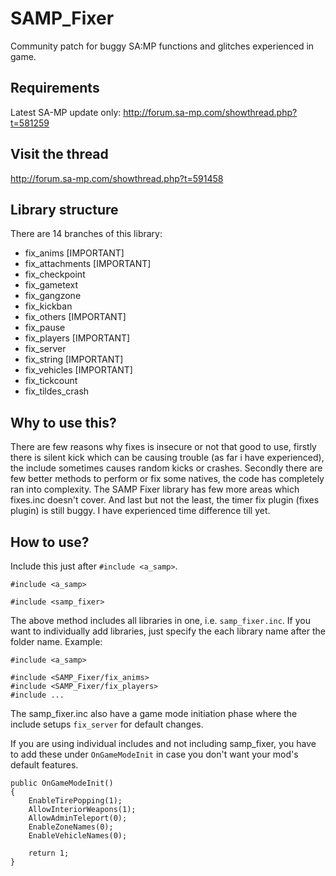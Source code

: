 # SAMP_Fixer
Community patch for buggy SA:MP functions and glitches experienced in game.

## Requirements
Latest SA-MP update only: http://forum.sa-mp.com/showthread.php?t=581259

## Visit the thread
http://forum.sa-mp.com/showthread.php?t=591458

## Library structure
There are 14 branches of this library:
 * fix_anims [IMPORTANT]
 * fix_attachments [IMPORTANT]
 * fix_checkpoint
 * fix_gametext
 * fix_gangzone
 * fix_kickban
 * fix_others [IMPORTANT]
 * fix_pause
 * fix_players [IMPORTANT]
 * fix_server
 * fix_string [IMPORTANT]
 * fix_vehicles [IMPORTANT]
 * fix_tickcount
 * fix_tildes_crash

## Why to use this?
There are few reasons why fixes is insecure or not that good to use, firstly there is silent kick which can be causing trouble (as far i have experienced), the include sometimes causes random kicks or crashes. Secondly there are few better methods to perform or fix some natives, the code has completely ran into complexity. The SAMP Fixer library has few more areas which fixes.inc doesn't cover. And last but not the least, the timer fix plugin (fixes plugin) is still buggy. I have experienced time difference till yet.

## How to use?
Include this just after `#include <a_samp>`.
```pawn
#include <a_samp>

#include <samp_fixer>
```

The above method includes all libraries in one, i.e. `samp_fixer.inc`. If you want to individually add libraries, just specify the each library name after the folder name. 
Example:
```pawn
#include <a_samp>

#include <SAMP_Fixer/fix_anims>
#include <SAMP_Fixer/fix_players>
#include ...
```

The samp_fixer.inc also have a game mode initiation phase where the include setups `fix_server` for default changes.

If you are using individual includes and not including samp_fixer, you have to add these under `OnGameModeInit` in case you don't want your mod's default features.
```pawn
public OnGameModeInit()
{
	EnableTirePopping(1);
	AllowInteriorWeapons(1);
	AllowAdminTeleport(0);
	EnableZoneNames(0);
	EnableVehicleNames(0);

	return 1;
}
```
